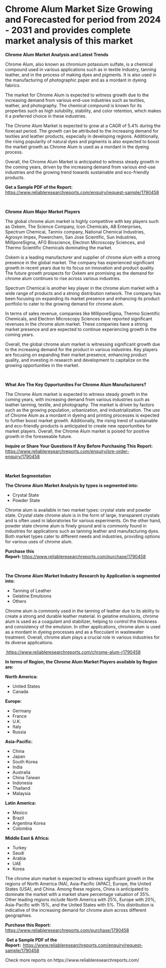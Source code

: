 <p><h1>Chrome Alum Market Size Growing and Forecasted for period from 2024 - 2031 and provides complete market analysis of this market</h1></p><p><strong>Chrome Alum Market Analysis and Latest Trends</strong></p>
<p><p>Chrome Alum, also known as chromium potassium sulfate, is a chemical compound used in various applications such as in textile industry, tanning leather, and in the process of making dyes and pigments. It is also used in the manufacturing of photographic paper and as a mordant in dyeing fabrics.</p><p>The market for Chrome Alum is expected to witness growth due to the increasing demand from various end-use industries such as textiles, leather, and photography. The chemical compound is known for its properties such as high solubility, stability, and color retention, which makes it a preferred choice in these industries.</p><p>The Chrome Alum Market is expected to grow at a CAGR of 5.4% during the forecast period. The growth can be attributed to the increasing demand for textiles and leather products, especially in developing regions. Additionally, the rising popularity of natural dyes and pigments is also expected to boost the market growth as Chrome Alum is used as a mordant in the dyeing process.</p><p>Overall, the Chrome Alum Market is anticipated to witness steady growth in the coming years, driven by the increasing demand from various end-use industries and the growing trend towards sustainable and eco-friendly products.</p></p>
<p><strong>Get a Sample PDF of the Report:&nbsp;</strong> <a href="https://www.reliableresearchreports.com/enquiry/request-sample/1790458">https://www.reliableresearchreports.com/enquiry/request-sample/1790458</a></p>
<p>&nbsp;</p>
<p><strong>Chrome Alum Major Market Players</strong></p>
<p><p>The global chrome alum market is highly competitive with key players such as Oxkem, The Science Company, Icon Chemicals, AB Enterprises, Spectrum Chemical, Tanmix company, National Chemical Industries, Agrosyn Impex, Powerchem, San Jose Scientific, Sun Industries, MilliporeSigma, AFG Bioscience, Electron Microscopy Sciences, and Thermo Scientific Chemicals dominating the market.</p><p>Oxkem is a leading manufacturer and supplier of chrome alum with a strong presence in the global market. The company has experienced significant growth in recent years due to its focus on innovation and product quality. The future growth prospects for Oxkem are promising as the demand for chrome alum continues to rise across various industries.</p><p>Spectrum Chemical is another key player in the chrome alum market with a wide range of products and a strong distribution network. The company has been focusing on expanding its market presence and enhancing its product portfolio to cater to the growing demand for chrome alum.</p><p>In terms of sales revenue, companies like MilliporeSigma, Thermo Scientific Chemicals, and Electron Microscopy Sciences have reported significant revenues in the chrome alum market. These companies have a strong market presence and are expected to continue experiencing growth in the coming years.</p><p>Overall, the global chrome alum market is witnessing significant growth due to the increasing demand for the product in various industries. Key players are focusing on expanding their market presence, enhancing product quality, and investing in research and development to capitalize on the growing opportunities in the market.</p></p>
<p>&nbsp;</p>
<p><strong>What Are The Key Opportunities For Chrome Alum Manufacturers?</strong></p>
<p><p>The Chrome Alum market is expected to witness steady growth in the coming years, with increasing demand from various industries such as leather tanning, textile, and photography. The market is driven by factors such as the growing population, urbanization, and industrialization. The use of Chrome Alum as a mordant in dyeing and printing processes is expected to further boost market growth. Additionally, the rising trend of sustainable and eco-friendly products is anticipated to create new opportunities for market players. Overall, the Chrome Alum market is poised for positive growth in the foreseeable future.</p></p>
<p><strong>Inquire or Share Your Questions If Any Before Purchasing This Report:</strong> <a href="https://www.reliableresearchreports.com/enquiry/pre-order-enquiry/1790458">https://www.reliableresearchreports.com/enquiry/pre-order-enquiry/1790458</a></p>
<p>&nbsp;</p>
<p><strong>Market Segmentation</strong></p>
<p><strong>The Chrome Alum Market Analysis by types is segmented into:</strong></p>
<p><ul><li>Crystal State</li><li>Powder State</li></ul></p>
<p><p>Chrome alum is available in two market types: crystal state and powder state. Crystal state chrome alum is in the form of large, transparent crystals and is often used in laboratories for various experiments. On the other hand, powder state chrome alum is finely ground and is commonly found in industries for applications such as tanning leather and manufacturing dyes. Both market types cater to different needs and industries, providing options for various uses of chrome alum.</p></p>
<p><strong>Purchase this Report:&nbsp;</strong><a href="https://www.reliableresearchreports.com/purchase/1790458">https://www.reliableresearchreports.com/purchase/1790458</a></p>
<p>&nbsp;</p>
<p><strong>The Chrome Alum Market Industry Research by Application is segmented into:</strong></p>
<p><ul><li>Tanning of Leather</li><li>Gelatine Emulsions</li><li>Others</li></ul></p>
<p><p>Chrome alum is commonly used in the tanning of leather due to its ability to create a strong and durable leather material. In gelatine emulsions, chrome alum is used as a coagulant and stabilizer, helping to control the thickness and consistency of the emulsion. In other applications, chrome alum is used as a mordant in dyeing processes and as a flocculant in wastewater treatment. Overall, chrome alum plays a crucial role in various industries for its diverse applications.</p></p>
<p><a href="https://www.reliableresearchreports.com/chrome-alum-r1790458">&nbsp;https://www.reliableresearchreports.com/chrome-alum-r1790458</a></p>
<p><strong>In terms of Region, the Chrome Alum Market Players available by Region are:</strong></p>
<p>
    <p> <strong> North America: </strong>
        <ul>
            <li>United States</li>
            <li>Canada</li>
        </ul>
        </p> 
    <p> <strong> Europe: </strong>
        <ul>
            <li>Germany</li>
            <li>France</li>
            <li>U.K.</li>
            <li>Italy</li>
            <li>Russia</li>
        </ul>
        </p> 
    <p> <strong> Asia-Pacific: </strong>
        <ul>
            <li>China</li>
            <li>Japan</li>
            <li>South Korea</li>
            <li>India</li>
            <li>Australia</li>
            <li>China Taiwan</li>
            <li>Indonesia</li>
            <li>Thailand</li>
            <li>Malaysia</li>
        </ul>
        </p> 
    <p> <strong> Latin America: </strong>
        <ul>
            <li>Mexico</li>
            <li>Brazil</li>
            <li>Argentina Korea</li>
            <li>Colombia</li>
        </ul>
        </p> 
    <p> <strong> Middle East & Africa: </strong>
        <ul>
            <li>Turkey</li>
            <li>Saudi</li>
            <li>Arabia</li>
            <li>UAE</li>
            <li>Korea</li>
        </ul>
    </p>
    </p>
<p><p>The chrome alum market is expected to witness significant growth in the regions of North America (NA), Asia-Pacific (APAC), Europe, the United States (USA), and China. Among these regions, China is anticipated to dominate the market with a market share percentage valuation of 35%. Other leading regions include North America with 25%, Europe with 20%, Asia-Pacific with 15%, and the United States with 5%. This distribution is indicative of the increasing demand for chrome alum across different geographies.</p></p>
<p><strong>Purchase this Report: </strong><a href="https://www.reliableresearchreports.com/purchase/1790458">https://www.reliableresearchreports.com/purchase/1790458</a></p>
<p>&nbsp;<strong>Get a Sample PDF of the Report:&nbsp;&nbsp;</strong><a href="https://www.reliableresearchreports.com/enquiry/request-sample/1790458">https://www.reliableresearchreports.com/enquiry/request-sample/1790458</a></p>
<p><strong></strong></p>
<p>Check more reports on https://www.reliableresearchreports.com/</p>